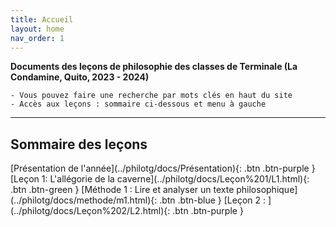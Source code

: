 ```yaml
---
title: Accueil
layout: home
nav_order: 1
---
```


**Documents des leçons de philosophie des classes de Terminale (La Condamine, Quito, 2023 - 2024)**  

```
- Vous pouvez faire une recherche par mots clés en haut du site
- Accès aux leçons : sommaire ci-dessous et menu à gauche
```

---  
## Sommaire des leçons

<span class="fs-3">
[Présentation de l'année](../philotg/docs/Présentation){: .btn .btn-purple }  
[Leçon 1: L'allégorie de la caverne](../philotg/docs/Leçon%201/L1.html){: .btn .btn-green }  
[Méthode 1 : Lire et analyser un texte philosophique](../philotg/docs/methode/m1.html){: .btn .btn-blue }  
[Leçon 2 : ](../philotg/docs/Leçon%202/L2.html){: .btn .btn-purple }
</span>  

